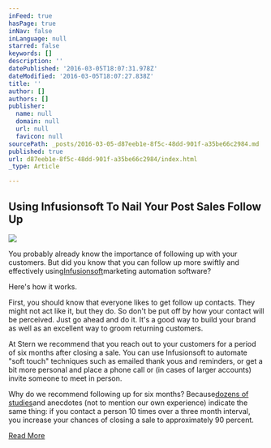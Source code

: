 ```yaml
---
inFeed: true
hasPage: true
inNav: false
inLanguage: null
starred: false
keywords: []
description: ''
datePublished: '2016-03-05T18:07:31.978Z'
dateModified: '2016-03-05T18:07:27.838Z'
title: ''
author: []
authors: []
publisher:
  name: null
  domain: null
  url: null
  favicon: null
sourcePath: _posts/2016-03-05-d87eeb1e-8f5c-48dd-901f-a35be66c2984.md
published: true
url: d87eeb1e-8f5c-48dd-901f-a35be66c2984/index.html
_type: Article

---
```

## Using Infusionsoft To Nail Your Post Sales Follow Up
![](https://the-grid-user-content.s3-us-west-2.amazonaws.com/7c9404d0-f476-4f62-aca9-85545f026266.png)

You probably already know the importance of following up with your customers. But did you know that you can follow up more swiftly and effectively using[Infusionsoft][0]marketing automation software?

Here's how it works.

First, you should know that everyone likes to get follow up contacts. They might not act like it, but they do. So don't be put off by how your contact will be perceived. Just go ahead and do it. It's a good way to build your brand as well as an excellent way to groom returning customers.

At Stern we recommend that you reach out to your customers for a period of six months after closing a sale. You can use Infusionsoft to automate "soft touch" techniques such as emailed thank yous and reminders, or get a bit more personal and place a phone call or (in cases of larger accounts) invite someone to meet in person.

Why do we recommend following up for six months? Because[dozens of studies][1]and anecdotes (not to mention our own experience) indicate the same thing: if you contact a person 10 times over a three month interval, you increase your chances of closing a sale to approximately 90 percent.

[Read More ][2]

[0]: http://www.infusionsoft.com/
[1]: http://www.mrcoldcall.com/contactfrequency.html
[2]: http://sterndmb.com/marketing-automation/using-infusionsoft-to-nail-your-post-sales-follow-up/